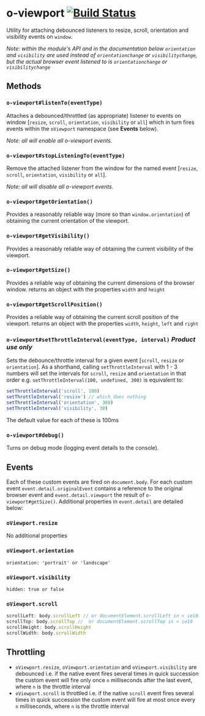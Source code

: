 # o-viewport [![Build Status](https://travis-ci.org/Financial-Times/o-viewport.svg?branch=master)](https://travis-ci.org/Financial-Times/o-viewport)

Utility for attaching debounced listeners to resize, scroll, orientation and visibility events on `window`.

*Note: within the module's API and in the documentation below `orientation` and `visibility` are used instead of `orientationchange` or `visibilitychange`, but the actual browser event listened to is `orientationchange` or `visibilitychange`*

## Methods

### `o-viewport#listenTo(eventType)`
Attaches a debounced/throttled (as appropriate) listener to events on window [`resize`, `scroll`, `orientation`, `visibility` or `all`] which in turn fires events within the `oViewport` namespace (see **Events** below).

*Note: all will enable all o-viewport events.*

### `o-viewport#stopListeningTo(eventType)`
Remove the attached listener from the window for the named event [`resize`, `scroll`, `orientation`, `visibility` or `all`].

*Note: all will disable all o-viewport events.*

### `o-viewport#getOrientation()`
Provides a reasonably reliable way (more so than `window.orientation`) of obtaining the current orientation of the viewport.

### `o-viewport#getVisibility()`
Provides a reasonably reliable way of obtaining the current visibility of the viewport.

### `o-viewport#getSize()`
Provides a reliable way of obtaining the current dimensions of the browser window. returns an object with the properties `width` and `height`


### `o-viewport#getScrollPosition()`
Provides a reliable way of obtaining the current scroll position of the viewport. returns an object with the properties `width`, `height`, `left` and `right`

### `o-viewport#setThrottleInterval(eventType, interval)` *Product use only*
Sets the debounce/throttle interval for a given event [`scroll`, `resize` or `orientation`].
As a shorthand, calling `setThrottleInterval` with 1 - 3 numbers will set the intervals for `scroll`, `resize` and `orientation` in that order e.g. `setThrottleInterval(100, undefined, 300)` is equivalent to:

```js
setThrottleInterval('scroll', 100)
setThrottleInterval('resize') // which does nothing
setThrottleInterval('orientation', 300)
setThrottleInterval('visibility', 30)
```

The default value for each of these is 100ms

### `o-viewport#debug()`
Turns on debug mode (logging event details to the console).

## Events
Each of these custom events are fired on `document.body`. For each custom event `event.detail.originalEvent` contains a reference to the original browser event and `event.detail.viewport` the result of `o-viewport#getSize()`. Additional properties in `event.detail` are detailed below:

### `oViewport.resize`
No additional properties

### `oViewport.orientation`

	orientation: 'portrait' or 'landscape'

### `oViewport.visibility`

	hidden: true or false

### `oViewport.scroll`

```js
scrollLeft: body.scrollLeft // or documentElement.scrollLeft in < ie10
scrollTop: body.scrollTop //  or documentElement.scrollTop in < ie10
scrollHeight: body.scrollHeight
scrollWidth: body.scrollWidth
```

## Throttling

* `oViewport.resize`, `oViewport.orientation` and  `oViewport.visibility` are debounced i.e. if the native event fires several times in quick succession the custom event will fire only once `n` milliseconds after the last event, where `n` is the throttle interval
* `oViewport.scroll` is throttled i.e. if the native `scroll` event fires several times in quick succession the custom event will fire at most once every `n` milliseconds, where `n` is the throttle interval
